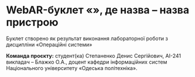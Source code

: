 # WebAR-буклет «», де назва – назва пристрою 
Буклет створено як результат виконання лабораторної роботи з дисципліни
«Операційні системи» 

**Команда проєкту:** 
студент(ка) Степаненко Денис Сергійович, AI-241 
викладач – Блажко О.А., доцент кафедри інформаційних систем Національного
університету «Одеська політехніка».
